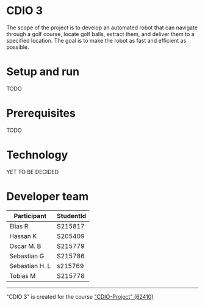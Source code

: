 # CDIO 3

The scope of the project is to develop an automated robot that can navigate through a golf course, locate golf balls, extract them, and deliver them to a specified location.
The goal is to make the robot as fast and efficient as possible. 

# Setup and run

TODO

# Prerequisites
TODO

# Technology 

YET TO BE DECIDED

# Developer team

Participant  | StudentId
------------- | -------------
Elias R  | S215817
Hassan K | S205409
Oscar M. B  | S215779
Sebastian G  | S215786
Sebastian H. L | s215769
Tobias M | S215778

------------------------

"CDIO 3" is created for the course ["CDIO-Project" (62410)](https://kurser.dtu.dk/course/62410)
